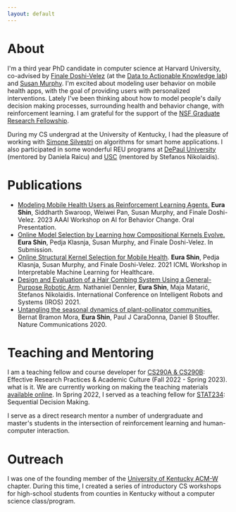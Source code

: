 ```yaml
---
layout: default
---
```



# About
I'm a third year PhD candidate in computer science at Harvard University, co-advised by [Finale Doshi-Velez](https://finale.seas.harvard.edu/) (at the [Data to Actionable Knowledge lab](https://dtak.github.io/)) and [Susan Murphy](http://people.seas.harvard.edu/~samurphy/). 
I'm excited about modeling user behavior on mobile health apps, with the goal of providing users with personalized interventions. Lately I've been thinking about how to model people's daily decision making processes, surrounding health and behavior change, with reinforcement learning. I am grateful for the support of the [NSF Graduate Research Fellowship](https://www.nsfgrfp.org/). 

 During my CS undergrad at the University of Kentucky, I had the pleasure of working with [Simone Silvestri](http://silvestri.engr.uky.edu/) on algorithms for smart home applications. I also participated in some wonderful REU programs at [DePaul University](http://facweb.cs.depaul.edu/research/vc/medix/index.htm) (mentored by Daniela Raicu) and [USC](https://www.cs.usc.edu/reu/) (mentored by Stefanos Nikolaidis). 

# Publications
* [Modeling Mobile Health Users as Reinforcement Learning Agents.](https://arxiv.org/abs/2212.00863) **Eura Shin**, Siddharth Swaroop, Weiwei Pan, Susan Murphy, and Finale Doshi-Velez. 2023 AAAI Workshop on AI for Behavior Change. Oral Presentation. 
* [Online Model Selection by Learning how Compositional Kernels Evolve.](https://arxiv.org/abs/2107.09949) **Eura Shin**, Pedja Klasnja, Susan Murphy, and Finale Doshi-Velez. In Submission.  
* [Online Structural Kernel Selection for Mobile Health](https://arxiv.org/abs/2107.09949). **Eura Shin**, Pedja Klasnja, Susan Murphy, and Finale Doshi-Velez. 2021 ICML Workshop in Interpretable Machine Learning for Healthcare.
* [Design and Evaluation of a Hair Combing System Using a General-Purpose Robotic Arm](https://arxiv.org/pdf/2108.01233.pdf). Nathaniel Dennler, **Eura Shin**, Maja Matarić, Stefanos Nikolaidis. International Conference on Intelligent Robots and Systems (IROS) 2021. 
* [Untangling the seasonal dynamics of plant-pollinator communities.](https://www.nature.com/articles/s41467-020-17894-y) Bernat Bramon Mora, **Eura Shin**, Paul J CaraDonna, Daniel B Stouffer. Nature Communications 2020. 

# Teaching and Mentoring 
I am a teaching fellow and course developer for [CS290A & CS290B](https://yanivyacoby.github.io/harvard-cs290/): Effective Research Practices & Academic Culture (Fall 2022 - Spring 2023). what is it. We are currently working on making the teaching materials [available online](https://yanivyacoby.github.io/harvard-cs290-teaching-materials/). 
In Spring 2022, I served as a teaching fellow for [STAT234](http://people.seas.harvard.edu/~samurphy/teaching/stat234spring2022/syllabus.htm): Sequential Decision Making. 

I serve as a direct research mentor a number of undergraduate and master's students in the intersection of reinforcement learning and human-computer interaction.

# Outreach
I was one of the founding member of the [University of Kentucky ACM-W](http://acm-w.cs.uky.edu/index.html) chapter. During this time, I created a series of introductory CS workshops for high-school students from counties in Kentucky without a computer science class/program.  
